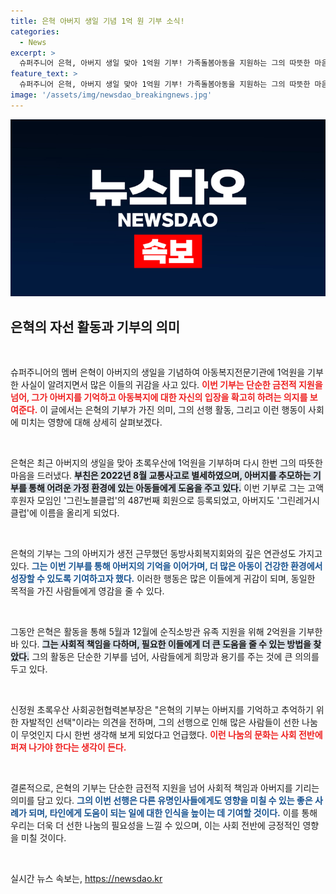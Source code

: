 ```yaml
---
title: 은혁 아버지 생일 기념 1억 원 기부 소식!
categories:
  - News
excerpt: >
  슈퍼주니어 은혁, 아버지 생일 맞아 1억원 기부! 가족돌봄아동을 지원하는 그의 따뜻한 마음이 감동을 주며, 세 번의 기부로 그린노블클럽에 가입. 선한 영향력은 계속해 퍼져나갈 예정이다.
feature_text: >
  슈퍼주니어 은혁, 아버지 생일 맞아 1억원 기부! 가족돌봄아동을 지원하는 그의 따뜻한 마음이 감동을 주며, 세 번의 기부로 그린노블클럽에 가입. 선한 영향력은 계속해 퍼져나갈 예정이다.
image: '/assets/img/newsdao_breakingnews.jpg'
---
```


<p><img src="/assets/img/newsdao_breakingnews.jpg" alt="koreaapp 속보" /></p>

<h2 data-ke-size="size26">은혁의 자선 활동과 기부의 의미</h2>

<p data-ke-size="size16">&nbsp;</p>

<p>슈퍼주니어의 멤버 은혁이 아버지의 생일을 기념하여 아동복지전문기관에 1억원을 기부한 사실이 알려지면서 많은 이들의 귀감을 사고 있다. <b><span style="color: #ee2323;">이번 기부는 단순한 금전적 지원을 넘어, 그가 아버지를 기억하고 아동복지에 대한 자신의 입장을 확고히 하려는 의지를 보여준다.</span></b> 이 글에서는 은혁의 기부가 가진 의미, 그의 선행 활동, 그리고 이런 행동이 사회에 미치는 영향에 대해 상세히 살펴보겠다.</p>

<p data-ke-size="size16">&nbsp;</p>

<p>은혁은 최근 아버지의 생일을 맞아 초록우산에 1억원을 기부하며 다시 한번 그의 따뜻한 마음을 드러냈다. <b><span style="background-color: #21538527;">부친은 2022년 8월 교통사고로 별세하였으며, 아버지를 추모하는 기부를 통해 어려운 가정 환경에 있는 아동들에게 도움을 주고 있다.</span></b> 이번 기부로 그는 고액 후원자 모임인 '그린노블클럽'의 487번째 회원으로 등록되었고, 아버지도 '그린레거시클럽'에 이름을 올리게 되었다.</p>

<p data-ke-size="size16">&nbsp;</p>

<p>은혁의 기부는 그의 아버지가 생전 근무했던 동방사회복지회와의 깊은 연관성도 가지고 있다. <b><span style="color: #1a5490;">그는 이번 기부를 통해 아버지의 기억을 이어가며, 더 많은 아동이 건강한 환경에서 성장할 수 있도록 기여하고자 했다.</span></b> 이러한 행동은 많은 이들에게 귀감이 되며, 동일한 목적을 가진 사람들에게 영감을 줄 수 있다.</p>

<p data-ke-size="size16">&nbsp;</p>

<p>그동안 은혁은 활동을 통해 5월과 12월에 순직소방관 유족 지원을 위해 2억원을 기부한 바 있다. <b><span style="background-color: #21538527;">그는 사회적 책임을 다하며, 필요한 이들에게 더 큰 도움을 줄 수 있는 방법을 찾았다.</span></b> 그의 활동은 단순한 기부를 넘어, 사람들에게 희망과 용기를 주는 것에 큰 의의를 두고 있다.</p>

<p data-ke-size="size16">&nbsp;</p>

<p>신정원 초록우산 사회공헌협력본부장은 "은혁의 기부는 아버지를 기억하고 추억하기 위한 자발적인 선택"이라는 의견을 전하며, 그의 선행으로 인해 많은 사람들이 선한 나눔이 무엇인지 다시 한번 생각해 보게 되었다고 언급했다. <b><span style="color: #ee2323;">이런 나눔의 문화는 사회 전반에 퍼져 나가야 한다는 생각이 든다.</span></b></p>

<p data-ke-size="size16">&nbsp;</p>

<p>결론적으로, 은혁의 기부는 단순한 금전적 지원을 넘어 사회적 책임과 아버지를 기리는 의미를 담고 있다. <b><span style="color: #1a5490;">그의 이번 선행은 다른 유명인사들에게도 영향을 미칠 수 있는 좋은 사례가 되며, 타인에게 도움이 되는 일에 대한 인식을 높이는 데 기여할 것이다.</span></b> 이를 통해 우리는 더욱 더 선한 나눔의 필요성을 느낄 수 있으며, 이는 사회 전반에 긍정적인 영향을 미칠 것이다.</p>

<p data-ke-size="size16">&nbsp;</p>
실시간 뉴스 속보는, <a href="https://newsdao.kr" rel="dofollow">https://newsdao.kr</a>


